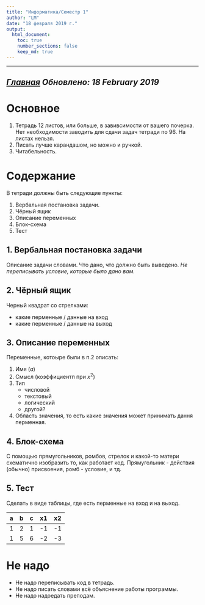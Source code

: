 ```yaml
---
title: "Информатика/Семестр 1"
author: "LM"
date: "18 февраля 2019 г."
output: 
  html_document:
    toc: true
    number_sections: false
    keep_md: true
---
```

----------------------
*[Главная](http://leonovmx.github.io/info/index.html)*
*Обновлено: 18 February 2019*
----------------------

# Основное

1. Тетрадь 12 листов, или больше, в завивсимости от вашего почерка. 
Нет необходимости заводить для сдачи задач тетради по 96. На листах нельзя.
2. Писать лучше карандашом, но можно и ручкой.
3. Читабельность.

# Содержание

В тетради должны быть следующие пункты:

1. Вербальная постановка задачи.
2. Чёрный ящик
3. Описание переменных
4. Блок-схема
5. Тест

## 1. Вербальная постановка задачи

Описание задачи словами. Что дано, что должно быть выведено. *Не переписывать условие, которые было дано вам.*

## 2. Чёрный ящик

Черный квадрат со стрелками: 
- какие перменные / данные на вход
- какие перменные / данные на выход

## 3. Описание переменных

Переменные, котоыре были в п.2 описать:

1. Имя ($a$)
2. Смысл (коэффициентп при $x^2$)
3. Тип
    - числовой
    - текстовый
    - логический
    - другой?
4. Область значения, то есть какие значения может принимать дання перменная.

## 4. Блок-схема

С помощью прямугольников, ромбов, стрелок и какой-то матери схематично 
изобразить то, как работает код. Прямугольник - действия (обычно) присвоения, 
ромб - условие, и тд.

## 5. Тест

Сделать в виде таблицы, где есть перменные на вход и на выход.

a  | b  | c  | x1 | x2
-- | -- | -- | -- | --
1  | 2  | 1  | -1 | -1
1  | 5  | 6  | -2 | -3

# Не надо

- Не надо переписывать код в тетрадь.
- Не надо писать словами всё объяснение работы программы.
- Не надо надоедать преподам.
